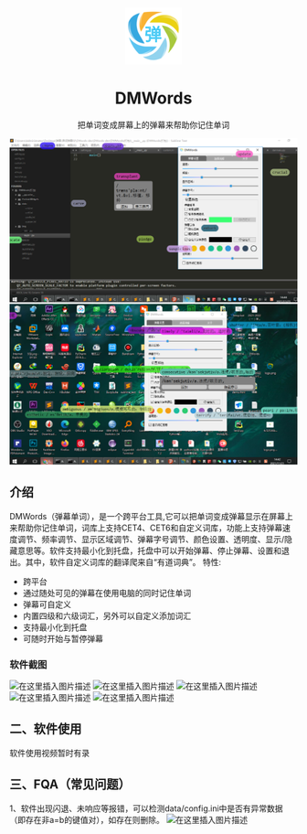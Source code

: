 <p align="center"><img src="logo.png" alt="logo" width="100"></p>
<h1 align="center">DMWords</h1>
<p align="center">把单词变成屏幕上的弹幕来帮助你记住单词</p>


![Screenshot02](https://github.com/daiguoxi/DMWords/blob/main/Screenshot02.png)
![Screenshot01](https://github.com/daiguoxi/DMWords/blob/main/Screenshot01.png)

## 介绍

DMWords（弹幕单词），是一个跨平台工具,它可以把单词变成弹幕显示在屏幕上来帮助你记住单词，词库上支持CET4、CET6和自定义词库，功能上支持弹幕速度调节、频率调节、显示区域调节、弹幕字号调节、颜色设置、透明度、显示/隐藏意思等。软件支持最小化到托盘，托盘中可以开始弹幕、停止弹幕、设置和退出。其中，软件自定义词库的翻译爬来自“有道词典”。
特性:

- 跨平台
- 通过随处可见的弹幕在使用电脑的同时记住单词
- 弹幕可自定义
- 内置四级和六级词汇，另外可以自定义添加词汇
- 支持最小化到托盘
- 可随时开始与暂停弹幕



### 软件截图
![在这里插入图片描述](https://img-blog.csdnimg.cn/b42497d20e7c427e8c99076ddadf8797.png?x-oss-process=image/watermark,type_ZHJvaWRzYW5zZmFsbGJhY2s,shadow_50,text_Q1NETiBAREfmga8=,size_17,color_FFFFFF,t_70,g_se,x_16)
![在这里插入图片描述](https://img-blog.csdnimg.cn/39d436d381134518a8fbaa6cc4a58e10.png?x-oss-process=image/watermark,type_ZHJvaWRzYW5zZmFsbGJhY2s,shadow_50,text_Q1NETiBAREfmga8=,size_18,color_FFFFFF,t_70,g_se,x_16)
![在这里插入图片描述](https://img-blog.csdnimg.cn/9564e015446549bcbf54b5ba867afd6d.png?x-oss-process=image/watermark,type_ZHJvaWRzYW5zZmFsbGJhY2s,shadow_50,text_Q1NETiBAREfmga8=,size_17,color_FFFFFF,t_70,g_se,x_16)
![在这里插入图片描述](https://img-blog.csdnimg.cn/34f1975d3ea64da1a67aeb191c2ab0fa.png?x-oss-process=image/watermark,type_ZHJvaWRzYW5zZmFsbGJhY2s,shadow_50,text_Q1NETiBAREfmga8=,size_18,color_FFFFFF,t_70,g_se,x_16)
![在这里插入图片描述](https://img-blog.csdnimg.cn/e86bdd89235d4db786b44d03a83db643.png?x-oss-process=image/watermark,type_ZHJvaWRzYW5zZmFsbGJhY2s,shadow_50,text_Q1NETiBAREfmga8=,size_17,color_FFFFFF,t_70,g_se,x_16)


## 二、软件使用
软件使用视频暂时有录
## 三、FQA（常见问题）
1、软件出现闪退、未响应等报错，可以检测data/config.ini中是否有异常数据（即存在非a=b的键值对），如存在则删除。
![在这里插入图片描述](https://img-blog.csdnimg.cn/84fab96c0ff2435fa163119574ea547d.png?x-oss-process=image/watermark,type_ZHJvaWRzYW5zZmFsbGJhY2s,shadow_50,text_Q1NETiBAREfmga8=,size_20,color_FFFFFF,t_70,g_se,x_16)

